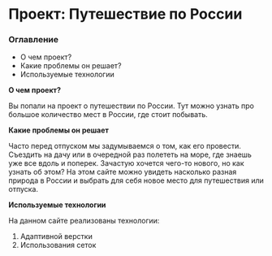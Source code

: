 # Проект: Путешествие по России

### Оглавление
* О чем проект?
* Какие проблемы он решает?
* Используемые технологии

**О чем проект?**

Вы попали на проект о путешествии по России. Тут можно узнать про большое количество мест в России, где стоит побывать.

**Какие проблемы он решает**

Часто перед отпуском мы задумываемся о том, как его провести. Съездить на дачу или в очередной раз полететь на море, где знаешь уже все вдоль и поперек. Зачастую хочется чего-то нового, но как узнать об этом? На этом сайте можно увидеть насколько разная природа в России и выбрать для себя новое место для путешествия или отпуска.

**Используемые технологии**

На данном сайте реализованы технологии:
1. Адаптивной верстки
2. Использования сеток


